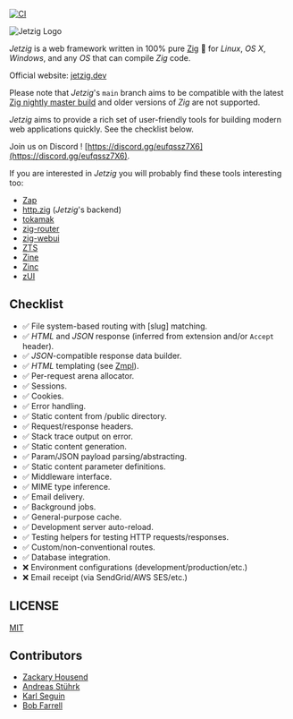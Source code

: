 [![CI](https://github.com/jetzig-framework/jetzig/actions/workflows/CI.yml/badge.svg)](https://github.com/jetzig-framework/jetzig/actions/workflows/CI.yml)

![Jetzig Logo](demo/public/jetzig.png)

_Jetzig_ is a web framework written in 100% pure [Zig](https://ziglang.org) :lizard: for _Linux_, _OS X_, _Windows_, and any _OS_ that can compile _Zig_ code.

Official website: [jetzig.dev](https://www.jetzig.dev/)

Please note that _Jetzig_'s `main` branch aims to be compatible with the latest [Zig nightly master build](https://ziglang.org/download/) and older versions of _Zig_ are not supported.

_Jetzig_ aims to provide a rich set of user-friendly tools for building modern web applications quickly. See the checklist below.

Join us on Discord ! [https://discord.gg/eufqssz7X6](https://discord.gg/eufqssz7X6).

If you are interested in _Jetzig_ you will probably find these tools interesting too:

* [Zap](https://github.com/zigzap/zap)
* [http.zig](https://github.com/karlseguin/http.zig) (_Jetzig_'s backend)
* [tokamak](https://github.com/cztomsik/tokamak)
* [zig-router](https://github.com/Cloudef/zig-router)
* [zig-webui](https://github.com/webui-dev/zig-webui/)
* [ZTS](https://github.com/zigster64/zts)
* [Zine](https://github.com/kristoff-it/zine)
* [Zinc](https://github.com/zon-dev/zinc/)
* [zUI](https://github.com/thienpow/zui)

## Checklist

* :white_check_mark: File system-based routing with [slug] matching.
* :white_check_mark: _HTML_ and _JSON_ response (inferred from extension and/or `Accept` header).
* :white_check_mark: _JSON_-compatible response data builder.
* :white_check_mark: _HTML_ templating (see [Zmpl](https://github.com/jetzig-framework/zmpl)).
* :white_check_mark: Per-request arena allocator.
* :white_check_mark: Sessions.
* :white_check_mark: Cookies.
* :white_check_mark: Error handling.
* :white_check_mark: Static content from /public directory.
* :white_check_mark: Request/response headers.
* :white_check_mark: Stack trace output on error.
* :white_check_mark: Static content generation.
* :white_check_mark: Param/JSON payload parsing/abstracting.
* :white_check_mark: Static content parameter definitions.
* :white_check_mark: Middleware interface.
* :white_check_mark: MIME type inference.
* :white_check_mark: Email delivery.
* :white_check_mark: Background jobs.
* :white_check_mark: General-purpose cache.
* :white_check_mark: Development server auto-reload.
* :white_check_mark: Testing helpers for testing HTTP requests/responses.
* :white_check_mark: Custom/non-conventional routes.
* :white_check_mark: Database integration.
* :x: Environment configurations (development/production/etc.)
* :x: Email receipt (via SendGrid/AWS SES/etc.)

## LICENSE

[MIT](LICENSE)

## Contributors

* [Zackary Housend](https://github.com/z1fire)
* [Andreas Stührk](https://github.com/Trundle)
* [Karl Seguin](https://github.com/karlseguin)
* [Bob Farrell](https://github.com/bobf)
